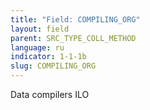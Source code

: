 ```yaml
---
title: "Field: COMPILING_ORG"
layout: field
parent: SRC_TYPE_COLL_METHOD
language: ru
indicator: 1-1-1b
slug: COMPILING_ORG
---
```

Data compilers
ILO